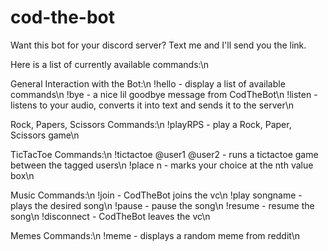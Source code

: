 # cod-the-bot
Want this bot for your discord server? Text me and I'll send you the link.

Here is a list of currently available commands:\n

General Interaction with the Bot:\n
!hello - display a list of available commands\n
!bye - a nice lil goodbye message from CodTheBot\n
!listen - listens to your audio, converts it into text and sends it to the server\n

Rock, Papers, Scissors Commands:\n
!playRPS - play a Rock, Paper, Scissors game\n

TicTacToe Commands:\n
!tictactoe @user1 @user2 - runs a tictactoe game between the tagged users\n
!place n - marks your choice at the nth value box\n

Music Commands:\n
!join - CodTheBot joins the vc\n
!play songname - plays the desired song\n
!pause - pause the song\n
!resume - resume the song\n
!disconnect - CodTheBot leaves the vc\n

Memes Commands:\n
!meme - displays a random meme from reddit\n
